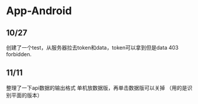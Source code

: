 # App-Android

## 10/27
创建了一个test，从服务器拉去token和data，token可以拿到但是data 403 forbidden.

## 11/11
整理了一下api数据的输出格式
单机放数据版，再单击数据版可以关掉
（用的是识别平面的版本）
